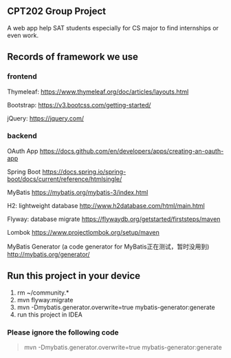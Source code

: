 ## CPT202 Group Project
A web app help SAT students especially for CS major to find internships or even work.

## Records of framework we use
### frontend
Thymeleaf:
https://www.thymeleaf.org/doc/articles/layouts.html

Bootstrap:
https://v3.bootcss.com/getting-started/

jQuery:
https://jquery.com/

### backend
OAuth App
https://docs.github.com/en/developers/apps/creating-an-oauth-app

Spring Boot
https://docs.spring.io/spring-boot/docs/current/reference/htmlsingle/

MyBatis
https://mybatis.org/mybatis-3/index.html

H2: lightweight database
http://www.h2database.com/html/main.html

Flyway: database migrate
https://flywaydb.org/getstarted/firststeps/maven

Lombok
https://www.projectlombok.org/setup/maven

MyBatis Generator (a code generator for MyBatis正在测试，暂时没用到)
http://mybatis.org/generator/

## Run this project in your device
1. rm ~/community.*
2. mvn flyway:migrate
3. mvn -Dmybatis.generator.overwrite=true mybatis-generator:generate
4. run this project in IDEA

### Please ignore the following code
> mvn -Dmybatis.generator.overwrite=true mybatis-generator:generate